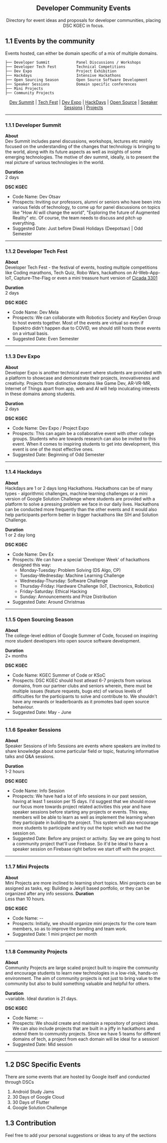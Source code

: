 <h2 align="center">Developer Community Events</h2>
<p align="center">
    Directory for event ideas and proposals for developer communities, placing DSC KGEC in focus.
</p>

## 1.1 Events by the community
Events hosted, can either be domain specific of a mix of multiple domains.
```
├── Developer Summit            Panel Discussions / Workshops
├── Developer Tech Fest         Technical Competitions
├── Dev Expo                    Project Exhibition       
├── Hackdays                    Intensive Hackathons                  
├── Open Sourcing Season        Open Source Software Development 
├── Speaker Sessions            Domain specific conferences
├── Mini Projects               
├── Community Projects
```

<p align="center">
<a href="#111-developer-summit">Dev Summit</a> | <a href="#112-developer-tech-fest">Tech Fest</a> | <a href="#113-dev-expo">Dev Expo</a> | <a href="#114-hackdays">HackDays</a> | <a href="#115-open-sourcing-season">Open Source</a> | <a href="#116-speaker-sessions">Speaker Sessions</a> | <a href="#117-mini-projects">Projects</a>
</p>

----

### 1.1.1 Developer Summit
**About**<br/>
Dev Summit includes panel discussions, workshops, lectures etc mainly focused on the understanding of the changes that technology is bringing to the world, along with its future aspects as well as insights of some emerging technologies. The motive of dev summit, ideally, is to present the real picture of various technologies in the world.

**Duration**<br/>
2 days

**DSC KGEC**<br/>
- Code Name: Dev Otsav
- Prospects: Inviting our professors, alumni or seniors who have been into various fields of technology, to come up for panel discussions on topics like "How AI will change the world", "Exploring the future of Augmented Reality" etc. Of course, the team needs to discuss and pitch up everything.
- Suggested Date: Just before Diwali Holidays (Deepotsav) | Odd Semester

----

### 1.1.2 Developer Tech Fest
**About**<br/>
Developer Tech Fest - the festival of events, hosting multiple competitions like Coding marathons, Tech Quiz, Robo Wars, hackathons on AI-Web-App-IoT, Capture-The-Flag or even a mini treasure hunt version of [Cicada 3301](https://en.wikipedia.org/wiki/Cicada_3301)

**Duration**<br/>
2 days

**DSC KGEC**<br/>
- Code Name: Dev Mela
- Prospects: We can collaborate with Robotics Society and KeyGen Group to host events together. Most of the events are virtual so even if Espektro didn't happen due to COVID, we should still hosts these events on a virtual basis.
- Suggested Date: Even Semester

----

### 1.1.3 Dev Expo
**About**<br/>
Developer Expo is another technical event where students are provided with a platform to showcase and demonstrate their projects, innovativeness and creativity. Projects from distinctive domains like Game Dev, AR-VR-MR, Internet of Things apart from app, web and AI will help inculcating interests in these domains among students.

**Duration**<br/>
2 days

**DSC KGEC**<br/>
- Code Name: Dev Expo / Project Expo
- Prospects: This can again be a collaborative event with other college groups. Students who are towards research can also be invited to this event. When it comes to inspiring students to get into development, this event is one of the most effective ones.
- Suggested Date: Beginning of Odd Semester

----

### 1.1.4 Hackdays
**About**<br/>
Hackdays are 1 or 2 days long Hackathons. Hackathons can be of many types - algorithmic challenges, machine learning challenges or a mini version of Google Solution Challenge where students are provided with a platform to solve a pressing problem we face in our daily lives. Hackathons can be conducted more frequently than the other events and it would also help participants perform better in bigger hackathons like SIH and Solution Challenge.

**Duration**<br/>
1 or 2 day long

**DSC KGEC**<br/>
- Code Name: Dev Ex
- Prospects: We can have a special 'Developer Week' of hackathons designed this way:
    - Monday-Tuesday:       Problem Solving (DS Algo, CP)
    - Tuesday-Wednesday:    Machine Learning Challenge 
    - Wednesday-Thursday:   Software Challenge
    - Thursday-Friday:      Hardware Challenge (IoT, Electronics, Robotics)
    - Friday-Saturday:      Ethical Hacking
    - Sunday:               Announcements and Prize Distribution
- Suggested Date: Around Christmas

----

### 1.1.5 Open Sourcing Season
**About**<br/>
The college-level edition of Google Summer of Code, focused on inspiring more student developers into open source software development.

**Duration**<br/>
2+ months

**DSC KGEC**<br/>
- Code Name: KGEC Summer of Code or KSoC
- Prospects: DSC KGEC should host atleast 6-7 projects from various domains, from our partner clubs and seniors wherein, there must be multiple issues (feature requests, bugs etc) of various levels of difficulties for the participants to solve and contribute to. We shouldn't have any rewards or leaderboards as it promotes bad open source behaviour.
- Suggested Date: May - June

----

### 1.1.6 Speaker Sessions
**About**<br/>
Speaker Sessions of Info Sessions are events where speakers are invited to share knowledge about some particular field or topic, featuring informative talks and Q&A sessions.

**Duration**<br/>
1-2 hours

**DSC KGEC**<br/>
- Code Name: Info Session
- Prospects: We have had a lot of info sessions in our past session, having at least 1 session per 15 days. I'd suggest that we should move our focus more towards project related activities this year and have speaker sessions before starting any projects or events. This way, members will be able to learn as well as implement the learning when they participate in building the project. This system will also encourage more students to participate and try out the topic which we had the session on.
- Suggested Date: Before any project or activity. Say we are going to host a community project that'll use Firebase. So it'd be ideal to have a speaker session on Firebase right before we start off with the project.

----

### 1.1.7 Mini Projects
**About**<br/>
Mini Projects are more inclined to learning short topics. Mini projects can be assigned as tasks, eg: Building a Jekyll based portfolio, or they can be organized after any info sessions.
**Duration**<br/>
Less than 10 hours.

**DSC KGEC**<br/>
- Code Name: --
- Prospects: Initially, we should organize mini projects for the core team members, so as to improve the bonding and team work.
- Suggested Date: 1 mini project per month

----

### 1.1.8 Community Projects
**About**<br/>
Community Projects are large scaled project built to inspire the community and encourage students to learn new technologies in a low-risk, hands-on environment. The aim of community projects is not just to bring value to the community but also to build something valuable and helpful for others.

**Duration**<br/>
~variable. Ideal duration is 21 days.

**DSC KGEC**<br/>
- Code Name: --
- Prospects: We should create and maintain a repository of project ideas. We can also include projects that are built in a jiffy in hackathons and extend them to community projects. Since we have 5 teams for different domains of tech, a project from each domain will be ideal for a session!
- Suggested Date: Mid session

----

## 1.2 DSC Specific Events
There are some events that are hosted by Google itself and conducted through DSCs
1. Android Study Jams
2. 30 Days of Google Cloud
3. 30 Days of Flutter
4. Google Solution Challenge

## 1.3 Contribution
Feel free to add your personal suggestions or ideas to any of the sections
